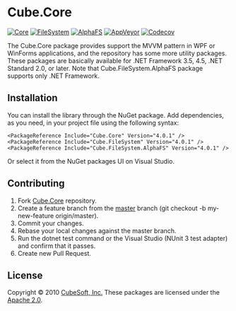 Cube.Core
====

[![Core](https://badgen.net/nuget/v/cube.core?label=core)](https://www.nuget.org/packages/cube.core/)
[![FileSystem](https://badgen.net/nuget/v/cube.filesystem?label=filesystem)](https://www.nuget.org/packages/cube.filesystem/)
[![AlphaFS](https://badgen.net/nuget/v/cube.filesystem.alphafs?label=alphafs)](https://www.nuget.org/packages/cube.filesystem.alphafs/)
[![AppVeyor](https://badgen.net/appveyor/ci/clown/cube-core)](https://ci.appveyor.com/project/clown/cube-core)
[![Codecov](https://badgen.net/codecov/c/github/cube-soft/cube.core)](https://codecov.io/gh/cube-soft/cube.core)

The Cube.Core package provides support the MVVM pattern in WPF or WinForms applications,
and the repository has some more utility packages. These packages are basically available for .NET Framework 3.5, 4.5, .NET Standard 2.0, or later. Note that Cube.FileSystem.AlphaFS package supports only .NET Framework.

## Installation

You can install the library through the NuGet package.
Add dependencies, as you need, in your project file using the following syntax:

    <PackageReference Include="Cube.Core" Version="4.0.1" />
    <PackageReference Include="Cube.FileSystem" Version="4.0.1" />
    <PackageReference Include="Cube.FileSystem.AlphaFS" Version="4.0.1" />

Or select it from the NuGet packages UI on Visual Studio.

## Contributing

1. Fork [Cube.Core](https://github.com/cube-soft/cube.core/fork) repository.
2. Create a feature branch from the [master](https://github.com/cube-soft/cube.core/tree/master) branch (git checkout -b my-new-feature origin/master).
3. Commit your changes.
4. Rebase your local changes against the master branch.
5. Run the dotnet test command or the Visual Studio (NUnit 3 test adapter) and confirm that it passes.
6. Create new Pull Request.

## License

Copyright © 2010 [CubeSoft, Inc.](https://www.cube-soft.jp/)
These packages are licensed under the [Apache 2.0](https://github.com/cube-soft/cube.core/blob/master/License.txt).